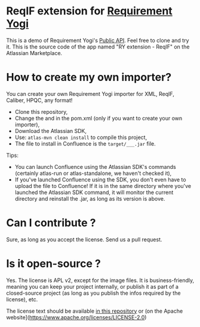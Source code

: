 # ReqIF extension for [Requirement Yogi](https://www.requirementyogi.com/)

This is a demo of Requirement Yogi's [Public API](https://docs.requirementyogi.com/). Feel free to clone and try it.
This is the source code of the app named "RY extension - ReqIF" on the Atlassian Marketplace.

# How to create my own importer?

You can create your own Requirement Yogi importer for XML, ReqIF, Caliber, HPQC, any format!

 - Clone this repository,
 - Change the <groupId> and <artifactId> in the pom.xml (only if you want to create your own importer),
 - Download the Atlassian SDK,
 - Use: `atlas-mvn clean install` to compile this project,
 - The file to install in Confluence is the `target/___.jar` file.

Tips:
 - You can launch Confluence using the Atlassian SDK's commands (certainly atlas-run or atlas-standalone, we haven't checked it),
 - If you've launched Confluence using the SDK, you don't even have to upload the file to Confluence! If it is in
   the same directory where you've launched the Atlassian SDK command, it will monitor the current directory and
   reinstall the .jar, as long as its version is above.

# Can I contribute ?

Sure, as long as you accept the license. Send us a pull request.

# Is it open-source ?

Yes. The license is APL v2, except for the image files. It is business-friendly, meaning you can keep your project
internally, or publish it as part of a closed-source project (as long as you publish the infos required by the license), etc.

The license text should be available [in this repository](src/license/LICENSE.txt)
 or (on the Apache website](https://www.apache.org/licenses/LICENSE-2.0)